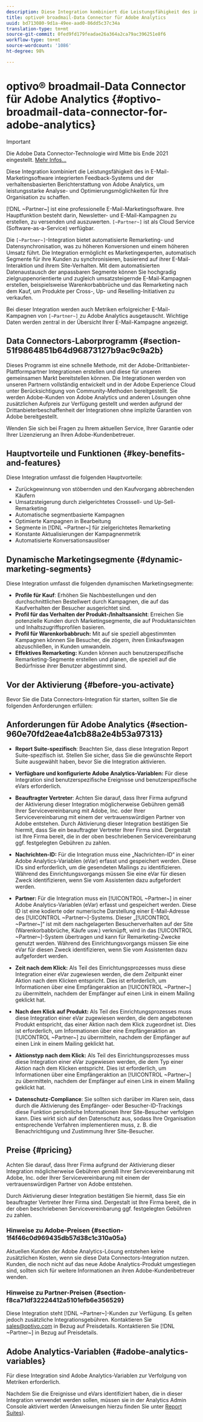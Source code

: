 ```yaml
---
description: Diese Integration kombiniert die Leistungsfähigkeit des in E-Mail-Marketingsoftware integrierten Feedback-Systems und der verhaltensbasierten Berichterstattung von Adobe Analytics, um leistungsstarke Analyse- und Optimierungsmöglichkeiten für Ihre Organisation zu schaffen.
title: optivo® broadmail-Data Connector für Adobe Analytics
uuid: bd713080-9d1a-49ee-aad0-86dd5c37c34a
translation-type: tm+mt
source-git-commit: 0fed9fd179feadae26a364a2ca79ac396251e8f6
workflow-type: tm+mt
source-wordcount: '1086'
ht-degree: 98%

---
```



# optivo® broadmail-Data Connector für Adobe Analytics {#optivo-broadmail-data-connector-for-adobe-analytics}

>[!IMPORTANT]
>
>Die Adobe Data Connector-Technologie wird Mitte bis Ende 2021 eingestellt. [Mehr Infos...](/help/import/data-connectors/data-connectors-eol.md)

Diese Integration kombiniert die Leistungsfähigkeit des in E-Mail-Marketingsoftware integrierten Feedback-Systems und der verhaltensbasierten Berichterstattung von Adobe Analytics, um leistungsstarke Analyse- und Optimierungsmöglichkeiten für Ihre Organisation zu schaffen.

[!DNL ~Partner~] ist eine professionelle E-Mail-Marketingsoftware. Ihre Hauptfunktion besteht darin, Newsletter- und E-Mail-Kampagnen zu erstellen, zu versenden und auszuwerten. `[~Partner~]` ist als Cloud Service (Software-as-a-Service) verfügbar.

Die `[~Partner~]`-Integration bietet automatisierte Remarketing- und Datensynchronisation, was zu höheren Konversionen und einem höheren Umsatz führt. Die Integration ermöglicht es Marketingexperten, automatisch Segmente für ihre Kunden zu synchronisieren, basierend auf ihrer E-Mail-Interaktion und ihrem Site-Verhalten. Mit dem automatisierten Datenaustausch der anpassbaren Segmente können Sie hochgradig zielgruppenorientierte und zugleich umsatzsteigernde E-Mail-Kampagnen erstellen, beispielsweise Warenkorbabbrüche und das Remarketing nach dem Kauf, um Produkte per Cross-, Up- und Reselling-Initiativen zu verkaufen.

Bei dieser Integration werden auch Metriken erfolgreicher E-Mail-Kampagnen von `[~Partner~]` zu Adobe Analytics ausgetauscht. Wichtige Daten werden zentral in der Übersicht Ihrer E-Mail-Kampagne angezeigt.

## Data Connectors-Laborprogramm {#section-51f9864851b64d96873127b9ac9c9a2b}

Dieses Programm ist eine schnelle Methode, mit der Adobe-Drittanbieter-Plattformpartner Integrationen erstellen und diese für unseren gemeinsamen Markt bereitstellen können. Die Integrationen werden von unseren Partnern vollständig entwickelt und in der Adobe Experience Cloud unter Berücksichtigung von Community-Methoden bereitgestellt. Sie werden Adobe-Kunden von Adobe Analytics und anderen Lösungen ohne zusätzlichen Aufpreis zur Verfügung gestellt und werden aufgrund der Drittanbieterbeschaffenheit der Integrationen ohne implizite Garantien von Adobe bereitgestellt.

Wenden Sie sich bei Fragen zu Ihrem aktuellen Service, Ihrer Garantie oder Ihrer Lizenzierung an Ihren Adobe-Kundenbetreuer.

## Hauptvorteile und Funktionen {#key-benefits-and-features}

Diese Integration umfasst die folgenden Hauptvorteile:

* Zurückgewinnung von stöbernden und den Kaufvorgang abbrechenden Käufern
* Umsatzsteigerung durch zielgerichtetes Crosssell- und Up-Sell-Remarketing
* Automatische segmentbasierte Kampagnen
* Optimierte Kampagnen in Bearbeitung
* Segmente in [!DNL ~Partner~] für zielgerichtetes Remarketing
* Konstante Aktualisierungen der Kampagnenmetrik
* Automatisierte Konversationsauslöser

## Dynamische Marketingsegmente {#dynamic-marketing-segments}

Diese Integration umfasst die folgenden dynamischen Marketingsegmente:

* **Profile für Kauf**: Erhöhen Sie Nachbestellungen und den durchschnittlichen Bestellwert durch Kampagnen, die auf das Kaufverhalten der Besucher ausgerichtet sind.
* **Profil für das Verhalten der Produkt-/Inhaltsansicht**: Erreichen Sie potenzielle Kunden durch Marketingsegmente, die auf Produktansichten und Inhaltszugriffsprofilen basieren.
* **Profil für Warenkorbabbruch:** Mit auf sie speziell abgestimmten Kampagnen können Sie Besucher, die zögern, ihren Einkaufswagen abzuschließen, in Kunden umwandeln.
* **Effektives Remarketing:** Kunden können auch benutzerspezifische Remarketing-Segmente erstellen und planen, die speziell auf die Bedürfnisse ihrer Benutzer abgestimmt sind.

## Vor der Aktivierung {#before-you-activate}

Bevor Sie die Data Connectors-Integration für starten, sollten Sie die folgenden Anforderungen erfüllen:

## Anforderungen für Adobe Analytics {#section-960e70fd2eae4a1cb88a2e4b53a97313}

* **Report Suite-spezifisch**: Beachten Sie, dass diese Integration Report Suite-spezifisch ist. Stellen Sie sicher, dass Sie die gewünschte Report Suite ausgewählt haben, bevor Sie die Integration aktivieren.
* **Verfügbare und konfigurierte Adobe Analytics-Variablen:** Für diese Integration sind benutzerspezifische Ereignisse und benutzerspezifische eVars erforderlich.

* **Beauftragter Vertreter**: Achten Sie darauf, dass Ihrer Firma aufgrund der Aktivierung dieser Integration möglicherweise Gebühren gemäß Ihrer Servicevereinbarung mit Adobe, Inc. oder Ihrer Servicevereinbarung mit einem der vertrauenswürdigen Partner von Adobe entstehen. Durch Aktivierung dieser Integration bestätigen Sie hiermit, dass Sie ein beauftragter Vertreter Ihrer Firma sind. Dergestalt ist Ihre Firma bereit, die in der oben beschriebenen Servicevereinbarung ggf. festgelegten Gebühren zu zahlen.
* **Nachrichten-ID:** Für die Integration muss eine „Nachrichten-ID“ in einer Adobe Analytics-Variablen (eVar) erfasst und gespeichert werden. Diese IDs sind erforderlich, um die gesendeten Mailings zu identifizieren. Während des Einrichtungsvorgangs müssen Sie eine eVar für diesen Zweck identifizieren, wenn Sie vom Assistenten dazu aufgefordert werden.
* **Partner:** Für die Integration muss ein [!UICONTROL ~Partner~] in einer Adobe Analytics-Variablen (eVar) erfasst und gespeichert werden. Diese ID ist eine kodierte oder numerische Darstellung einer E-Mail-Adresse des [!UICONTROL ~Partner~]-Systems. Dieser „[!UICONTROL ~Partner~]“ ist mit dem nachgelagerten Besucherverhalten auf der Site (Warenkorbabbrüche, Käufe usw.) verknüpft, wird in das [!UICONTROL ~Partner~]-System übertragen und kann für Remarketing-Zwecke genutzt werden. Während des Einrichtungsvorgangs müssen Sie eine eVar für diesen Zweck identifizieren, wenn Sie vom Assistenten dazu aufgefordert werden.
* **Zeit nach dem Klick:** Als Teil des Einrichtungsprozesses muss diese Integration einer eVar zugewiesen werden, die dem Zeitpunkt einer Aktion nach dem Klicken entspricht. Dies ist erforderlich, um Informationen über eine Empfängeraktion an [!UICONTROL ~Partner~] zu übermitteln, nachdem der Empfänger auf einen Link in einem Mailing geklickt hat.

* **Nach dem Klick auf Produkt:** Als Teil des Einrichtungsprozesses muss diese Integration einer eVar zugewiesen werden, die dem angebotenen Produkt entspricht, das einer Aktion nach dem Klick zugeordnet ist. Dies ist erforderlich, um Informationen über eine Empfängeraktion an [!UICONTROL ~Partner~] zu übermitteln, nachdem der Empfänger auf einen Link in einem Mailing geklickt hat.

* **Aktionstyp nach dem Klick:** Als Teil des Einrichtungsprozesses muss diese Integration einer eVar zugewiesen werden, die dem Typ einer Aktion nach dem Klicken entspricht. Dies ist erforderlich, um Informationen über eine Empfängeraktion an [!UICONTROL ~Partner~] zu übermitteln, nachdem der Empfänger auf einen Link in einem Mailing geklickt hat.

* **Datenschutz-Compliance**: Sie sollten sich darüber im Klaren sein, dass durch die Aktivierung des Empfänger- oder Besucher-ID-Trackings diese Funktion persönliche Informationen Ihrer Site-Besucher verfolgen kann. Dies wirkt sich auf den Datenschutz aus, sodass Ihre Organisation entsprechende Verfahren implementieren muss, z. B. die Benachrichtigung und Zustimmung Ihrer Site-Besucher.

## Preise {#pricing}

 Achten Sie darauf, dass Ihrer Firma aufgrund der Aktivierung dieser Integration möglicherweise Gebühren gemäß Ihrer Servicevereinbarung mit Adobe, Inc. oder Ihrer Servicevereinbarung mit einem der vertrauenswürdigen Partner von Adobe entstehen.

Durch Aktivierung dieser Integration bestätigen Sie hiermit, dass Sie ein beauftragter Vertreter Ihrer Firma sind. Dergestalt ist Ihre Firma bereit, die in der oben beschriebenen Servicevereinbarung ggf. festgelegten Gebühren zu zahlen.

### Hinweise zu Adobe-Preisen {#section-1f4f46c0d969435db57d38c1c310a05a}

Aktuellen Kunden der Adobe Analytics-Lösung entstehen keine zusätzlichen Kosten, wenn sie diese Data Connectors-Integration nutzen. Kunden, die noch nicht auf das neue Adobe Analytics-Produkt umgestiegen sind, sollten sich für weitere Informationen an ihren Adobe-Kundenbetreuer wenden.

### Hinweise zu Partner-Preisen {#section-f8ca71df32224412a5101efb6e356529}

Diese Integration steht [!DNL ~Partner~]-Kunden zur Verfügung. Es gelten jedoch zusätzliche Integrationsgebühren. Kontaktieren Sie sales@optivo.com in Bezug auf Preisdetails. Kontaktieren Sie [!DNL ~Partner~] in Bezug auf Preisdetails.

## Adobe Analytics-Variablen {#adobe-analytics-variables}

Für diese Integration sind Adobe Analytics-Variablen zur Verfolgung von Metriken erforderlich.

Nachdem Sie die Ereignisse und eVars identifiziert haben, die in dieser Integration verwendet werden sollen, müssen sie in der Analytics Admin Console aktiviert werden (Anweisungen hierzu finden Sie unter [Report Suites](https://docs.adobe.com/content/help/de-DE/analytics/admin/manage-report-suites/report-suites-admin.html)).
